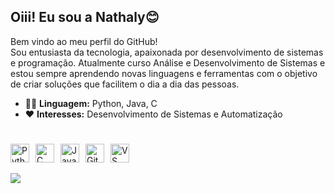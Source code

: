 ## Oiii! Eu sou a Nathaly😊

Bem vindo ao meu perfil do GitHub!<br>
Sou entusiasta da tecnologia, apaixonada por desenvolvimento de sistemas e programação.
Atualmente curso Análise e Desenvolvimento de Sistemas e estou sempre aprendendo novas linguagens e ferramentas com o objetivo de criar soluções que facilitem o dia a dia das pessoas.
- 👩‍💻 **Linguagem:** Python, Java, C
- ❤️ **Interesses:** Desenvolvimento de Sistemas e Automatização
#
<div style="display: flex; align-items: center; gap: 10px;">
    <img src="https://cdn.jsdelivr.net/gh/devicons/devicon@latest/icons/python/python-original.svg" width="30" height="30" alt="Python" />
    <img src="https://cdn.jsdelivr.net/gh/devicons/devicon@latest/icons/c/c-original.svg" width="30" height="30" alt="C" />
    <img src="https://cdn.jsdelivr.net/gh/devicons/devicon@latest/icons/java/java-original.svg" width="30" height="30" alt="Java" />
    <img src="https://cdn.jsdelivr.net/gh/devicons/devicon@latest/icons/git/git-original.svg" width="30" height="30" alt="Git" />
    <img src="https://cdn.jsdelivr.net/gh/devicons/devicon@latest/icons/vscode/vscode-original.svg" width="30" height="30" alt="VS Code" />
</div><br>

<div>
  <a href="https://www.linkedin.com/in/nathaly-cardoso-9955412b2/" target="_blank"><img src="https://img.shields.io/badge/LinkedIn-0077B5?style=for-the-badge&logo=linkedin&logoColor=white" target="_blank">
</div>



          
